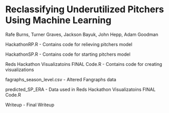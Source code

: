 # Reclassifying Underutilized Pitchers Using Machine Learning
Rafe Burns, Turner Graves, Jackson Bayuk, John Hepp, Adam Goodman

HackathonRP.R - Contains code for relieving pitchers model


HackathonSP.R - Contains code for starting pitchers model


Reds Hackathon Visualizatoins FINAL Code.R - Contains code for creating visualizations


fagraphs_season_level.csv - Altered Fangraphs data


predicted_SP_ERA - Data used in Reds Hackathon Visualizatoins FINAL Code.R


Writeup - Final Writeup
